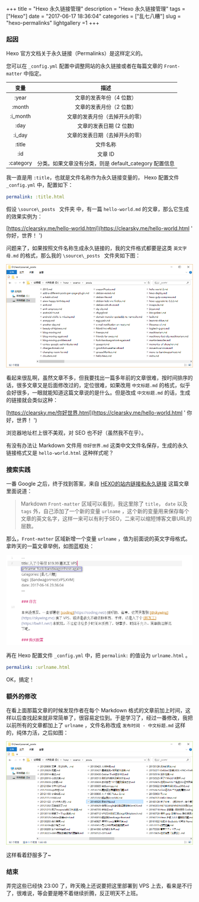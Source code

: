 +++
title = "Hexo 永久链接管理"
description = "Hexo 永久链接管理"
tags = ["Hexo"]
date = "2017-06-17 18:36:04"
categories = ["乱七八糟"]
slug = "hexo-permalinks"
lightgallery =1
+++

### 起因

Hexo 官方文档关于永久链接（Permalinks）是这样定义的。

您可以在 `_config.yml` 配置中调整网站的永久链接或者在每篇文章的 `Front-matter` 中指定。

|    变量     |                  描述                  |
| :-------: | :----------------------------------: |
|   :year   |            文章的发表年份（4 位数）             |
|  :month   |            文章的发表月份（2 位数）             |
| :i_month  |           文章的发表月份（去掉开头的零）            |
|   :day    |            文章的发表日期 (2 位数)            |
|  :i_day   |           文章的发表日期（去掉开头的零）            |
|  :title   |                 文件名称                 |
|    :id    |                文章 ID                 |
| :category | 分类。如果文章没有分类，则是 default_category 配置信息 |

我一直是用 `:title`，也就是文件名称作为永久链接变量的， Hexo 配置文件`_config.yml` 中，配置如下：

```yaml
permalink: :title.html
```

假设 `\source\_posts ` 文件夹 中，有一篇 `hello-world.md` 的文章，那么它生成的效果实例为：

[https://clearsky.me/hello-world.html](https://clearsky.me/hello-world.html ' 你好，世界！ ')

问题来了，如果按照文件名称生成永久链接的，我的文件格式都要是这类 `英文字母.md`  的格式，那么我的 `\source\_posts ` 文件夹如下图：

![posts_screenshot](posts_screenshot.png "posts_screenshot")

看起来很乱啊，虽然文章不多，但我要找出一篇多年前的文章很难，按时间排序的话，很多文章又是后面修改过的，定位很难，如果改用 `中文标题.md` 的格式，似乎会好很多，一眼就能知道这篇文章说的是什么。但是改成 `中文标题.md` 的话，生成的链接就会类似这种：

[https://clearsky.me/你好世界.html](https://clearsky.me/hello-world.html ' 你好，世界！ ')

浏览器地址栏上很不美观，对 SEO 也不好（虽然我不在乎）。

有没有办法让 Markdown 文件用 `你好世界.md` 这类中文文件名保存，生成的永久链接格式又是 `hello-world.html` 这种样式呢？

### 搜索实践

一番 Google 之后，终于找到答案，来自 [HEXO的站内链接和永久链接](http://www.wuliaole.com/post/permalink_and_internal_link_in_hexo/) 这篇文章里面说道：

> Markdown `Front-matter` 区域可以看到，我这里除了 `title`， `date` 以及 `tags` 外，自己添加了一个新的变量 `urlname` ，这个新的变量用来保存每个文章的英文名字，这样一来可以有利于SEO，二来可以缩短博客文章URL的层数。

那么，`Front-matter` 区域新增一个变量 `urlname` ，值为前面说的英文字母格式。拿昨天的一篇文章举例，如图蓝框处：

![urlname](urlname.png "urlname")

再在 Hexo 配置文件 `_config.yml` 中，把 `permalink:` 的值设为 `urlname.html` 。

```yaml
permalink: :urlname.html
```

OK，搞定！

### 额外的修改

在看上面那篇文章的时候发现作者在每个 Markdown 格式的文章前加上时间，这样以后查找起来就非常简单了，很容易定位到。于是学习了，经过一番修改，我把以前所有的文章都加上了 `urlname` ，文件名称改成 `发布时间 - 中文标题.md` 这样的，纯体力活，之后如图：

![posts_screenshot_after](posts_screenshot_after.png "posts_screenshot_after")

这样看着舒服多了~

### 结束

弄完这些已经快 23:00 了，昨天晚上还说要把这里部署到 VPS 上去，看来是不行了，很难说，等会要是睡不着继续折腾，反正明天不上班。